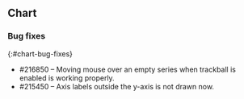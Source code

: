 ## Chart

### Bug fixes
{:#chart-bug-fixes}

* \#216850 – Moving mouse over an empty series when trackball is enabled is working properly.
* \#215450 – Axis labels outside the y-axis is not drawn now.